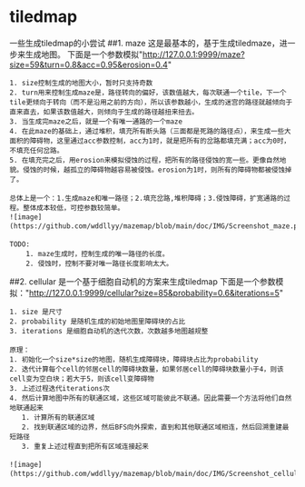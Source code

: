 # tiledmap
一些生成tiledmap的小尝试
##1. maze
   这是最基本的，基于生成tiledmaze，进一步来生成地图。
   下面是一个参数模拟"http://127.0.0.1:9999/maze?size=59&turn=0.8&acc=0.95&erosion=0.4"
   
   
    1. size控制生成的地图大小，暂时只支持奇数
    2. turn用来控制生成maze是，路径转向的偏好，该数值越大，每次联通一个tile，下一个tile更倾向于转向（而不是沿用之前的方向），所以该参数越小，生成的迷宫的路径就越倾向于直来直去，如果该数值越大，则倾向于生成的路径越扭来扭去。
    3. 当生成完maze之后，就是一个有唯一通路的一个maze
    4. 在此maze的基础上，通过堆积，填充所有断头路（三面都是死路的路径点），来生成一些大面积的障碍物，这里通过acc参数控制，acc为1时，就是把所有的岔路都填充满；acc为0时，不填充任何岔路。
    5. 在填充完之后，用erosion来模拟侵蚀的过程，把所有的路径侵蚀的宽一些。更像自然地貌。侵蚀的时候，越孤立的障碍物越容易被侵蚀。erosion为1时，则所有的障碍物都被侵蚀掉了。

    总体上是一个：1.生成maze和唯一路径；2.填充岔路,堆积障碍；3.侵蚀障碍，扩宽通路的过程。整体成本较低，可控参数较简单。
    ![image](https://github.com/wddllyy/mazemap/blob/main/doc/IMG/Screenshot_maze.png)

    TODO: 
        1. maze生成时，控制生成的唯一路径的长度。
        2. 侵蚀时，控制不要对唯一路径长度影响太大。
   
   
    
##2. cellular
    是一个基于细胞自动机的方案来生成tiledmap
    下面是一个参数模拟："http://127.0.0.1:9999/cellular?size=85&probability=0.6&iterations=5"

    1. size 是尺寸
    2. probability 是随机生成的初始地图里障碍块的占比
    3. iterations 是细胞自动机的迭代次数，次数越多地图越规整

    原理：
    1. 初始化一个size*size的地图，随机生成障碍块，障碍块占比为probability
    2. 迭代计算每个cell的邻居cell的障碍块数量，如果邻居cell的障碍块数量小于4，则该cell变为空白块；若大于5，则该cell变障碍物
    3. 上述过程迭代iterations次
    4. 然后计算地图中所有的联通区域，这些区域可能彼此不联通。因此需要一个方法将他们自然地联通起来
       1. 计算所有的联通区域
       2. 找到联通区域的边界，然后BFS向外探索，直到和其他联通区域相连，然后回溯重建最短路径
       3. 重复上述过程直到把所有区域连接起来
    
    ![image](https://github.com/wddllyy/mazemap/blob/main/doc/IMG/Screenshot_cellular.png)


